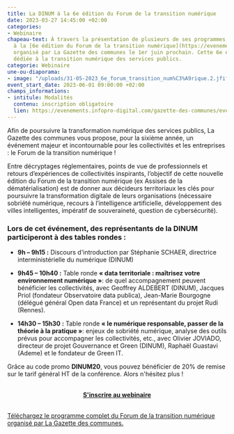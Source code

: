 ```yaml
---
title: La DINUM à la 6e édition du Forum de la transition numérique
date: 2023-03-27 14:45:00 +02:00
categories:
- Webinaire
chapeau-text: À travers la présentation de plusieurs de ses programmes, la DINUM participera
  à la [6e édition du Forum de la transition numérique](https://evenements.infopro-digital.com/gazette-des-communes/evenement-6e-forum-de-la-transition-numerique-2023-p-16391/),
  organisé par La Gazette des communes le 1er juin prochain. Cette 6e édition sera
  dédiée à la transition numérique des services publics.
categorie: Webinaire
une-ou-diaporama:
- image: "/uploads/31-05-2023_6e_forum_transition_num%C3%A9rique.2.jfif"
event_start_date: 2023-06-01 09:00:00 +02:00
champs_informations:
- intitule: Modalités
  contenu: inscription obligatoire
  lien: https://evenements.infopro-digital.com/gazette-des-communes/evenement-6e-forum-de-la-transition-numerique-2023-p-16391/
---
```


Afin de poursuivre la transformation numérique des services publics, La Gazette des communes vous propose, pour la sixième année, un événement majeur et incontournable pour les collectivités et les entreprises : le Forum de la transition numérique !

Entre décryptages réglementaires, points de vue de professionnels et retours d’expériences de collectivités inspirants, l’objectif de cette nouvelle édition du Forum de la transition numérique (ex Assises de la dématérialisation) est de donner aux décideurs territoriaux les clés pour poursuivre la transformation digitale de leurs organisations (nécessaire sobriété numérique, recours à l’intelligence artificielle, développement des villes intelligentes, impératif de souveraineté, question de cybersécurité). 

### Lors de cet événement, des représentants de la DINUM participeront à des tables rondes :

* **9h – 9h15 :** Discours d'introduction par Stéphanie SCHAER, directrice interministérielle du numérique (DINUM)

* **9h45 – 10h40 :** Table ronde **« data territoriale : maîtrisez votre environnement numérique »**: de quel accompagnement peuvent bénéficier les collectivités, avec Geoffrey ALDEBERT (DINUM), Jacques Priol (fondateur Observatoire data publica), Jean-Marie Bourgogne (délégué général Open data France) et un représentant du projet Rudi (Rennes).

* **14h30 – 15h30 :** Table ronde **« le numérique responsable, passer de la théorie à la pratique »**: enjeux de sobriété numérique, analyse des outils prévus pour accompagner les collectivités, etc., avec Olivier JOVIADO, directeur de projet Gouvernance et Green (DINUM), Raphaël Guastavi (Ademe) et le fondateur de Green IT.

Grâce au code promo **DINUM20**, vous pouvez bénéficier de 20% de remise sur le tarif général HT de la conférence. Alors n'hésitez plus !

<br>

<div align="center"><a href="https://evenements.infopro-digital.com/gazette-des-communes/evenement-6e-forum-de-la-transition-numerique-2023-p-16391/" class="button"><b>S'inscrire au webinaire</b></a></div>
<br>
<div class="lien-important"><p><a href="https://evenements.infopro-digital.com/gazette-des-communes/evenement-6e-forum-de-la-transition-numerique-2023-p-16391/">Téléchargez le programme complet du Forum de la transition numérique organisé par La Gazette des communes.</a></p></div>